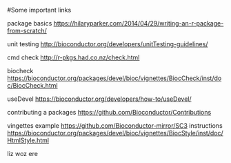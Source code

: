 #Some important links

package basics
https://hilaryparker.com/2014/04/29/writing-an-r-package-from-scratch/

unit testing
http://bioconductor.org/developers/unitTesting-guidelines/

cmd check
http://r-pkgs.had.co.nz/check.html

biocheck
https://bioconductor.org/packages/devel/bioc/vignettes/BiocCheck/inst/doc/BiocCheck.html

useDevel
https://bioconductor.org/developers/how-to/useDevel/

contributing a packages
https://github.com/Bioconductor/Contributions

vingettes
example
https://github.com/Bioconductor-mirror/SC3
instructions
https://bioconductor.org/packages/devel/bioc/vignettes/BiocStyle/inst/doc/HtmlStyle.html

liz woz ere

